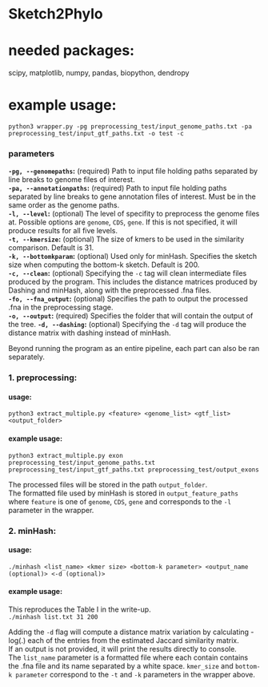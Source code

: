 # Sketch2Phylo
# needed packages:
scipy, matplotlib, numpy, pandas, biopython, dendropy

# example usage:
`python3 wrapper.py -pg preprocessing_test/input_genome_paths.txt -pa preprocessing_test/input_gtf_paths.txt -o test -c`
### parameters
**`-pg, --genomepaths`:** (required) Path to input file holding paths separated by line breaks to genome files of interest. \
**`-pa, --annotationpaths`:** (required) Path to input file holding paths separated by line breaks to gene annotation files of interest. Must be in the same order as the genome paths. \
**`-l, --level`:** (optional) The level of specifity to preprocess the genome files at. Possible options are `genome`, `CDS`, `gene`. If this is not specified, it will produce results for all five levels. \
**`-t, --kmersize`:** (optional) The size of kmers to be used in the similarity comparison. Default is 31.\
**`-k, --bottomkparam`:** (optional) Used only for minHash. Specifies the sketch size when computing the bottom-k sketch. Default is 200. \
**`-c, --clean`:** (optional) Specifying the `-c` tag will clean intermediate files produced by the program. This includes the distance matrices produced by Dashing and minHash, along with the preprocessed .fna files.\
**`-fo, --fna_output`:** (optional) Specifies the path to output the processed .fna in the preprocessing stage. \
**`-o, --output`:** (required) Specifies the folder that will contain the output of the tree.
**`-d, --dashing`:** (optional) Specifying the `-d` tag will produce the distance matrix with dashing instead of minHash.

Beyond running the program as an entire pipeline, each part can also be ran separately.
### 1. preprocessing:
#### usage:
`python3 extract_multiple.py <feature> <genome_list> <gtf_list> <output_folder>`
#### example usage:
`python3 extract_multiple.py exon preprocessing_test/input_genome_paths.txt preprocessing_test/input_gtf_paths.txt preprocessing_test/output_exons`

The processed files will be stored in the path `output_folder`. \
The formatted file used by minHash is stored in `output_feature_paths` where `feature` is one of `genome`, `CDS`, `gene` and corresponds to the `-l` parameter in the wrapper.

### 2. minHash:
#### usage:
`./minhash <list_name> <kmer size> <bottom-k parameter> <output_name (optional)> <-d (optional)>` 
#### example usage:
This reproduces the Table I in the write-up.\
`./minhash list.txt 31 200`

Adding the `-d` flag will compute a distance matrix variation by calculating -log(.) each of the entries from the estimated Jaccard similarity matrix. \
If an output is not provided, it will print the results directly to console. \
The `list_name` parameter is a formatted file where each contain contains the .fna file and its name separated by a white space. 
`kmer_size` and `bottom-k parameter` correspond to the `-t` and `-k` parameters in the wrapper above. 
